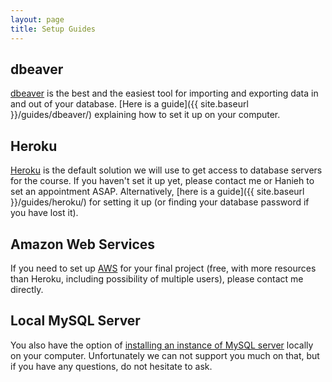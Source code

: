 ```yaml
---
layout: page
title: Setup Guides
---
```


## dbeaver

[dbeaver](http://dbeaver.jkiss.org) is the best and the easiest tool for importing and exporting data in and out of your database. [Here is a guide]({{ site.baseurl }}/guides/dbeaver/) explaining how to set it up on your computer.

## Heroku

[Heroku](https://www.heroku.com) is the default solution we will use to get access to database servers for the course. If you haven't set it up yet, please contact me or Hanieh to set an appointment ASAP. Alternatively, [here is a guide]({{ site.baseurl }}/guides/heroku/) for setting it up (or finding your database password if you have lost it).

## Amazon Web Services

If you need to set up [AWS](http://aws.amazon.com) for your final project (free, with more resources than Heroku, including possibility of multiple users), please contact me directly.

## Local MySQL Server

You also have the option of [installing an instance of MySQL server](https://dev.mysql.com/downloads/mysql/) locally on your computer. Unfortunately we can not support you much on that, but if you have any questions, do not hesitate to ask.
